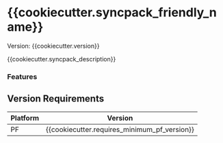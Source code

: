 # {{cookiecutter.syncpack_friendly_name}}
Version: {{cookiecutter.version}}

{{cookiecutter.syncpack_description}}

### Features

## Version Requirements
| Platform | Version |
| --- | --- |
| PF |  {{cookiecutter.requires_minimum_pf_version}} |

